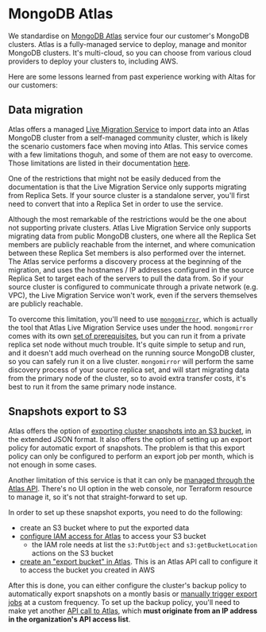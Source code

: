 # MongoDB Atlas

We standardise on [MongoDB Atlas](https://www.mongodb.com/atlas) service four our customer's MongoDB clusters. Atlas is a fully-managed service to deploy, manage and monitor MongoDB clusters. It's multi-cloud, so you can choose from various cloud providers to deploy your clusters to, including AWS.

Here are some lessons learned from past experience working with Altas for our customers:

## Data migration

Atlas offers a managed [Live Migration Service](https://www.mongodb.com/cloud/atlas/migrate) to import data into an Atlas MongoDB cluster from a self-managed community cluster, which is likely the scenario customers face when moving into Atlas. This service comes with a few limitations thoguh, and some of them are not easy to overcome. Those limitations are listed in their documentation [here](https://docs.atlas.mongodb.com/import/live-import/#restrictions).

One of the restrictions that might not be easily deduced from the documentation is that the Live Migration Service only supports migrating from Replica Sets. If your source cluster is a standalone server, you'll first need to convert that into a Replica Set in order to use the service.

Although the most remarkable of the restrictions would be the one about not supporting private clusters. Atlas Live Migration Service only supports migrating data from public MongoDB clusters, one where all the Replica Set members are publicly reachable from the internet, and where comunication between these Replica Set members is also performed over the internet. The Atlas service performs a discovery process at the beginning of the migration, and uses the hostnames / IP addresses configured in the source Replica Set to target each of the servers to pull the data from. So if your source cluster is configured to communicate through a private network (e.g. VPC), the Live Migration Service won't work, even if the servers themselves are publicly reachable.

To overcome this limitation, you'll need to use [`mongomirror`](https://docs.atlas.mongodb.com/import/mongomirror/), which is actually the tool that Atlas Live Migration Service uses under the hood. `mongomirror` comes with its own [set of prerequisites](https://docs.atlas.mongodb.com/import/mongomirror/#prerequisites), but you can run it from a private replica set node without much trouble. It's quite simple to setup and run, and it doesn't add much overhead on the running source MongoDB cluster, so you can safely run it on a live cluster. `mongomirror` will perform the same discovery process of your source replica set, and will start migrating data from the primary node of the cluster, so to avoid extra transfer costs, it's best to run it from the same primary node instance.

## Snapshots export to S3

Atlas offers the option of [exporting cluster snapshots into an S3 bucket](https://docs.atlas.mongodb.com/backup/cloud-backup/export/), in the extended JSON format. It also offers the option of setting up an export policy for automatic export of snapshots. The problem is that this export policy can only be configured to perform an export job per month, which is not enough in some cases.

Another limitation of this service is that it can only be [managed through the Atlas API](https://docs.atlas.mongodb.com/backup/cloud-backup/export/#export-management). There's no UI option in the web console, nor Terraform resource to manage it, so it's not that straight-forward to set up.

In order to set up these snapshot exports, you need to do the following:

- create an S3 bucket where to put the exported data
- [configure IAM access for Atlas](https://docs.atlas.mongodb.com/security/set-up-unified-aws-access/) to access your S3 bucket
  - the IAM role needs at list the `s3:PutObject` and `s3:getBucketLocation` actions on the S3 bucket
- [create an "export bucket" in Atlas](https://docs.atlas.mongodb.com/reference/api/cloud-backup/export/create-one-export-bucket). This is an Atlas API call to configure it to access the bucket you created in AWS

After this is done, you can either configure the cluster's backup policy to automatically export snapshots on a montly basis or [manually trigger export jobs](https://docs.atlas.mongodb.com/reference/api/cloud-backup/export/create-one-export-job) at a custom frequency. To set up the backup policy, you'll need to make yet another [API call to Atlas](https://docs.atlas.mongodb.com/reference/api/cloud-backup/schedule/modify-one-schedule/), which **must originate from an IP address in the organization's API access list**.
